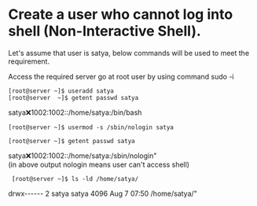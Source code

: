# Create a user who cannot log into shell (Non-Interactive Shell).

  Let's assume that user is satya, below commands will be used to meet the requirement.
  
  Access the required server go at root user by using command sudo -i
    
    [root@server ~]$ useradd satya
    [root@server  ~]$ getent passwd satya
  satya:x:1002:1002::/home/satya:/bin/bash
  
    [root@server ~]$ usermod -s /sbin/nologin satya
    
    [root@server ~]$ getent passwd satya
satya:x:1002:1002::/home/satya:/sbin/nologin"  
(in above output nologin means user can't access shell)
     
     [root@server ~]$ ls -ld /home/satya/
drwx------ 2 satya satya 4096 Aug  7 07:50 /home/satya/"

  
